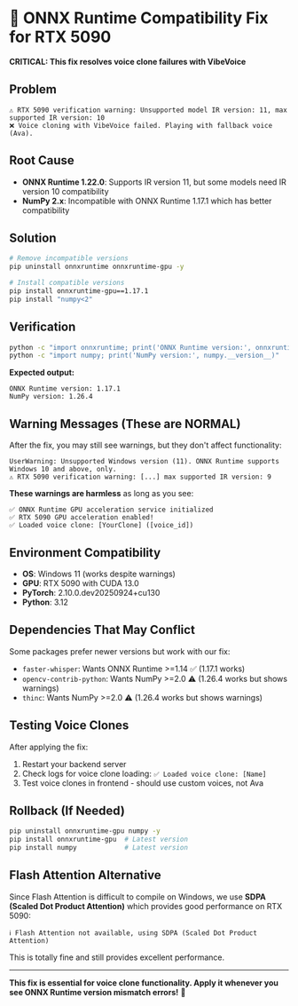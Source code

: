 # 🔧 ONNX Runtime Compatibility Fix for RTX 5090

**CRITICAL: This fix resolves voice clone failures with VibeVoice**

## Problem
```
⚠️ RTX 5090 verification warning: Unsupported model IR version: 11, max supported IR version: 10
❌ Voice cloning with VibeVoice failed. Playing with fallback voice (Ava).
```

## Root Cause
- **ONNX Runtime 1.22.0**: Supports IR version 11, but some models need IR version 10 compatibility
- **NumPy 2.x**: Incompatible with ONNX Runtime 1.17.1 which has better compatibility

## Solution
```bash
# Remove incompatible versions
pip uninstall onnxruntime onnxruntime-gpu -y

# Install compatible versions
pip install onnxruntime-gpu==1.17.1
pip install "numpy<2"
```

## Verification
```bash
python -c "import onnxruntime; print('ONNX Runtime version:', onnxruntime.__version__)"
python -c "import numpy; print('NumPy version:', numpy.__version__)"
```

**Expected output:**
```
ONNX Runtime version: 1.17.1
NumPy version: 1.26.4
```

## Warning Messages (These are NORMAL)
After the fix, you may still see warnings, but they don't affect functionality:
```
UserWarning: Unsupported Windows version (11). ONNX Runtime supports Windows 10 and above, only.
⚠️ RTX 5090 verification warning: [...] max supported IR version: 9
```

**These warnings are harmless** as long as you see:
```
✅ ONNX Runtime GPU acceleration service initialized  
✅ RTX 5090 GPU acceleration enabled!
✅ Loaded voice clone: [YourClone] ([voice_id])
```

## Environment Compatibility
- **OS**: Windows 11 (works despite warnings)
- **GPU**: RTX 5090 with CUDA 13.0
- **PyTorch**: 2.10.0.dev20250924+cu130
- **Python**: 3.12

## Dependencies That May Conflict
Some packages prefer newer versions but work with our fix:
- `faster-whisper`: Wants ONNX Runtime >=1.14 ✅ (1.17.1 works)  
- `opencv-contrib-python`: Wants NumPy >=2.0 ⚠️ (1.26.4 works but shows warnings)
- `thinc`: Wants NumPy >=2.0 ⚠️ (1.26.4 works but shows warnings)

## Testing Voice Clones
After applying the fix:
1. Restart your backend server
2. Check logs for voice clone loading: `✅ Loaded voice clone: [Name]`
3. Test voice clones in frontend - should use custom voices, not Ava

## Rollback (If Needed)
```bash
pip uninstall onnxruntime-gpu numpy -y
pip install onnxruntime-gpu  # Latest version
pip install numpy            # Latest version
```

## Flash Attention Alternative
Since Flash Attention is difficult to compile on Windows, we use **SDPA (Scaled Dot Product Attention)** which provides good performance on RTX 5090:
```
ℹ️ Flash Attention not available, using SDPA (Scaled Dot Product Attention)
```

This is totally fine and still provides excellent performance.

---

**This fix is essential for voice clone functionality. Apply it whenever you see ONNX Runtime version mismatch errors!** 🚀